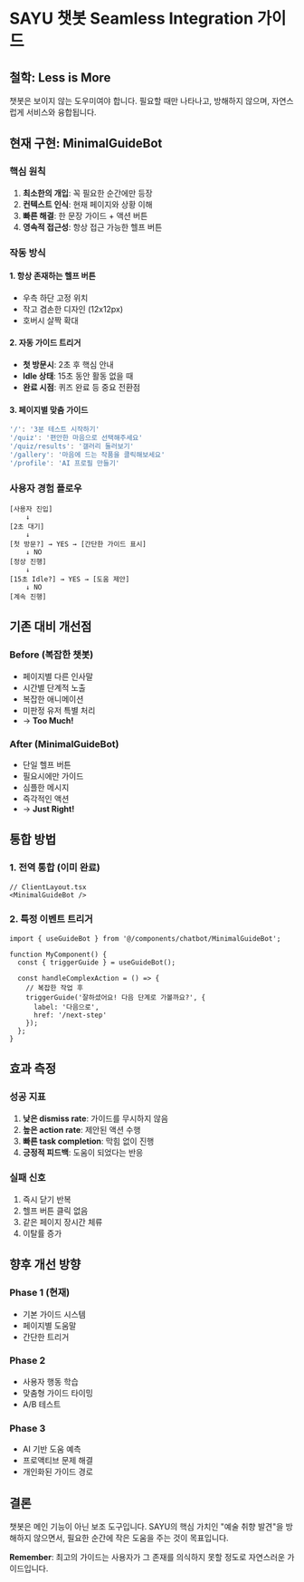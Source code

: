 # SAYU 챗봇 Seamless Integration 가이드

## 철학: Less is More
챗봇은 보이지 않는 도우미여야 합니다. 필요할 때만 나타나고, 방해하지 않으며, 자연스럽게 서비스와 융합됩니다.

## 현재 구현: MinimalGuideBot

### 핵심 원칙
1. **최소한의 개입**: 꼭 필요한 순간에만 등장
2. **컨텍스트 인식**: 현재 페이지와 상황 이해
3. **빠른 해결**: 한 문장 가이드 + 액션 버튼
4. **영속적 접근성**: 항상 접근 가능한 헬프 버튼

### 작동 방식

#### 1. 항상 존재하는 헬프 버튼
- 우측 하단 고정 위치
- 작고 겸손한 디자인 (12x12px)
- 호버시 살짝 확대

#### 2. 자동 가이드 트리거
- **첫 방문시**: 2초 후 핵심 안내
- **Idle 상태**: 15초 동안 활동 없을 때
- **완료 시점**: 퀴즈 완료 등 중요 전환점

#### 3. 페이지별 맞춤 가이드
```typescript
'/': '3분 테스트 시작하기'
'/quiz': '편안한 마음으로 선택해주세요'
'/quiz/results': '갤러리 둘러보기'
'/gallery': '마음에 드는 작품을 클릭해보세요'
'/profile': 'AI 프로필 만들기'
```

### 사용자 경험 플로우

```
[사용자 진입]
    ↓
[2초 대기]
    ↓
[첫 방문?] → YES → [간단한 가이드 표시]
    ↓ NO
[정상 진행]
    ↓
[15초 Idle?] → YES → [도움 제안]
    ↓ NO
[계속 진행]
```

## 기존 대비 개선점

### Before (복잡한 챗봇)
- 페이지별 다른 인사말
- 시간별 단계적 노출
- 복잡한 애니메이션
- 미판정 유저 특별 처리
- → **Too Much!**

### After (MinimalGuideBot)
- 단일 헬프 버튼
- 필요시에만 가이드
- 심플한 메시지
- 즉각적인 액션
- → **Just Right!**

## 통합 방법

### 1. 전역 통합 (이미 완료)
```tsx
// ClientLayout.tsx
<MinimalGuideBot />
```

### 2. 특정 이벤트 트리거
```tsx
import { useGuideBot } from '@/components/chatbot/MinimalGuideBot';

function MyComponent() {
  const { triggerGuide } = useGuideBot();
  
  const handleComplexAction = () => {
    // 복잡한 작업 후
    triggerGuide('잘하셨어요! 다음 단계로 가볼까요?', {
      label: '다음으로',
      href: '/next-step'
    });
  };
}
```

## 효과 측정

### 성공 지표
1. **낮은 dismiss rate**: 가이드를 무시하지 않음
2. **높은 action rate**: 제안된 액션 수행
3. **빠른 task completion**: 막힘 없이 진행
4. **긍정적 피드백**: 도움이 되었다는 반응

### 실패 신호
1. 즉시 닫기 반복
2. 헬프 버튼 클릭 없음
3. 같은 페이지 장시간 체류
4. 이탈률 증가

## 향후 개선 방향

### Phase 1 (현재)
- 기본 가이드 시스템
- 페이지별 도움말
- 간단한 트리거

### Phase 2
- 사용자 행동 학습
- 맞춤형 가이드 타이밍
- A/B 테스트

### Phase 3
- AI 기반 도움 예측
- 프로액티브 문제 해결
- 개인화된 가이드 경로

## 결론
챗봇은 메인 기능이 아닌 보조 도구입니다. SAYU의 핵심 가치인 "예술 취향 발견"을 방해하지 않으면서, 필요한 순간에 작은 도움을 주는 것이 목표입니다.

**Remember**: 최고의 가이드는 사용자가 그 존재를 의식하지 못할 정도로 자연스러운 가이드입니다.